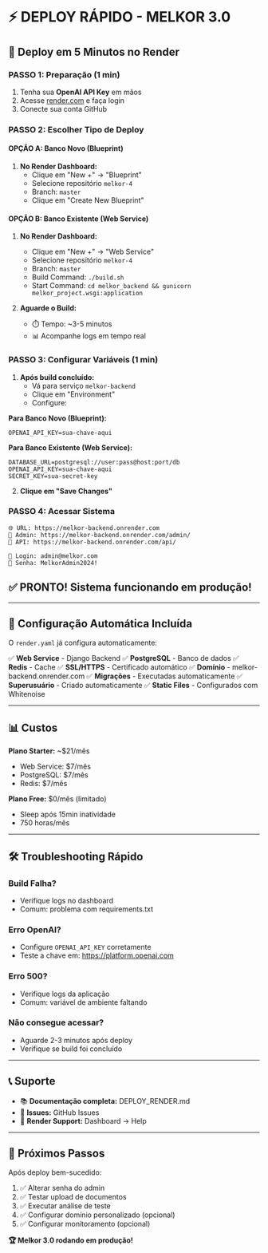 # ⚡ DEPLOY RÁPIDO - MELKOR 3.0

## 🚀 Deploy em 5 Minutos no Render

### **PASSO 1: Preparação (1 min)**
1. Tenha sua **OpenAI API Key** em mãos
2. Acesse [render.com](https://render.com) e faça login
3. Conecte sua conta GitHub

### **PASSO 2: Escolher Tipo de Deploy**

#### **OPÇÃO A: Banco Novo (Blueprint)**
1. **No Render Dashboard:**
   - Clique em "New +" → "Blueprint"
   - Selecione repositório `melkor-4`
   - Branch: `master`
   - Clique em "Create New Blueprint"

#### **OPÇÃO B: Banco Existente (Web Service)**
1. **No Render Dashboard:**
   - Clique em "New +" → "Web Service"
   - Selecione repositório `melkor-4`
   - Branch: `master`
   - Build Command: `./build.sh`
   - Start Command: `cd melkor_backend && gunicorn melkor_project.wsgi:application`

2. **Aguarde o Build:**
   - ⏱️ Tempo: ~3-5 minutos
   - 📊 Acompanhe logs em tempo real

### **PASSO 3: Configurar Variáveis (1 min)**
1. **Após build concluído:**
   - Vá para serviço `melkor-backend`
   - Clique em "Environment"
   - Configure:

**Para Banco Novo (Blueprint):**
```env
OPENAI_API_KEY=sua-chave-aqui
```

**Para Banco Existente (Web Service):**
```env
DATABASE_URL=postgresql://user:pass@host:port/db
OPENAI_API_KEY=sua-chave-aqui
SECRET_KEY=sua-secret-key
```

2. **Clique em "Save Changes"**

### **PASSO 4: Acessar Sistema**
```
🌐 URL: https://melkor-backend.onrender.com
🔧 Admin: https://melkor-backend.onrender.com/admin/
📡 API: https://melkor-backend.onrender.com/api/

👤 Login: admin@melkor.com
🔑 Senha: MelkorAdmin2024!
```

## ✅ PRONTO! Sistema funcionando em produção!

---

## 🔧 Configuração Automática Incluída

O `render.yaml` já configura automaticamente:

✅ **Web Service** - Django Backend
✅ **PostgreSQL** - Banco de dados
✅ **Redis** - Cache
✅ **SSL/HTTPS** - Certificado automático
✅ **Domínio** - melkor-backend.onrender.com
✅ **Migrações** - Executadas automaticamente
✅ **Superusuário** - Criado automaticamente
✅ **Static Files** - Configurados com Whitenoise

---

## 📊 Custos

**Plano Starter:** ~$21/mês
- Web Service: $7/mês
- PostgreSQL: $7/mês  
- Redis: $7/mês

**Plano Free:** $0/mês (limitado)
- Sleep após 15min inatividade
- 750 horas/mês

---

## 🛠️ Troubleshooting Rápido

### **Build Falha?**
- Verifique logs no dashboard
- Comum: problema com requirements.txt

### **Erro OpenAI?**
- Configure `OPENAI_API_KEY` corretamente
- Teste a chave em: https://platform.openai.com

### **Erro 500?**
- Verifique logs da aplicação
- Comum: variável de ambiente faltando

### **Não consegue acessar?**
- Aguarde 2-3 minutos após deploy
- Verifique se build foi concluído

---

## 📞 Suporte

- 📚 **Documentação completa:** DEPLOY_RENDER.md
- 🐛 **Issues:** GitHub Issues
- 💬 **Render Support:** Dashboard → Help

---

## 🎯 Próximos Passos

Após deploy bem-sucedido:

1. ✅ Alterar senha do admin
2. ✅ Testar upload de documentos
3. ✅ Executar análise de teste
4. ✅ Configurar domínio personalizado (opcional)
5. ✅ Configurar monitoramento (opcional)

**🏆 Melkor 3.0 rodando em produção!**
